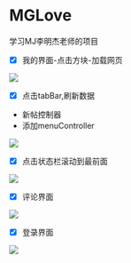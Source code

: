 # MGLove
学习MJ李明杰老师的项目



- [x] 我的界面-点击方块-加载网页

![](https://github.com/angmu/MGLove/blob/master/Screenshot/我的方块.gif)


- [x] 点击tabBar,刷新数据
- 新帖控制器
- 添加menuController

![](https://github.com/angmu/MGLove/blob/master/Screenshot/点击tabBar.gif)


- [x] 点击状态栏滚动到最前面

![](https://github.com/angmu/MGLove/blob/master/Screenshot/点击状态栏滚动到最前面.gif)

- [x] 评论界面

![](https://github.com/angmu/MGLove/blob/master/Screenshot/评论.gif)

- [x] 登录界面

![](https://github.com/angmu/MGLove/blob/master/Screenshot/登录界面.gif)